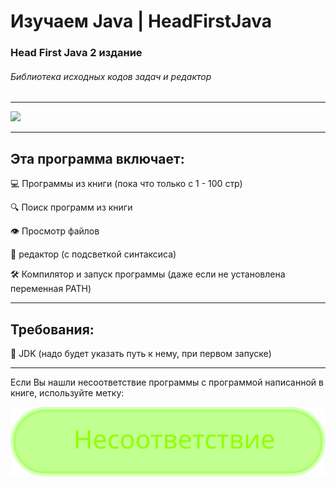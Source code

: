 # Изучаем Java | HeadFirstJava
### Head First Java 2 издание 
###### Библиотека исходных кодов задач и редактор
***
![](https://repository-images.githubusercontent.com/327600546/86179900-51c6-11eb-8f15-10674ed675c3)
***
## Эта программа включает:
💻 Программы из книги (пока что только с 1 - 100 стр)

🔍 Поиск программ из книги 

👁 Просмотр файлов

📝 редактор (с подсветкой синтаксиса)

🛠 Компилятор и запуск программы (даже если не установлена переменная PATH)

***
## Требования:
🧰 JDK (надо будет указать путь к нему, при первом запуске)

***
Если Вы нашли несоответствие программы с программой написанной в книге, используйте метку:

![](https://raw.githubusercontent.com/Agzam4/HeadFirstJava-Library_And_Editor/8edd274835b341f0df3734c6dfcaae0b797040a4/Headfirstjava/l.svg)
